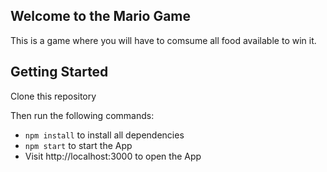 ## Welcome to the Mario Game

This is a game where you will have to comsume all food available to win it.

## Getting Started

Clone this repository

Then run the following commands:

* `npm install` to install all dependencies
* `npm start` to start the App
* Visit http://localhost:3000 to open the App